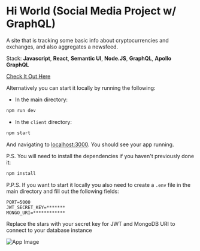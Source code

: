 # Hi World (Social Media Project w/ GraphQL)

A site that is tracking some basic info about cryptocurrencies and exchanges, and also aggregates a newsfeed.

Stack: **Javascript**, **React**, **Semantic UI**, **Node.JS**, **GraphQL**, **Apollo GraphQL**

[Check It Out Here](https://social-media-graphql-project.vercel.app/)

Alternatively you can start it locally by running the following:

- In the main directory:

```bash
npm run dev
```

- In the `client` directory:

```bash
npm start
```

And navigating to [localhost:3000](http://localhost:3000). You should see your app running.

P.S. You will need to install the dependencies if you haven't previously done it:

```bash
npm install
```

P.P.S. If you want to start it locally you also need to create a `.env` file in the main directory and fill out the following fields:

```env
PORT=5000
JWT_SECRET_KEY=*******
MONGO_URI=************
```

Replace the stars with your secret key for JWT and MongoDB URI to connect to your database instance

![App Image](https://i.imgur.com/5ZPr0bh.png)
